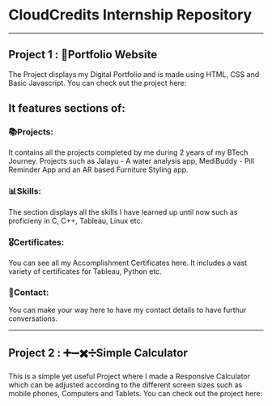 # CloudCredits Internship Repository

---

## Project 1 : 📂Portfolio Website
The Project displays my Digital Portfolio and is made using HTML, CSS and Basic Javascript.
You can check out the project here: 

## It features sections of:
### 📚Projects: 
It contains all the projects completed by me during 2 years of my BTech Journey. Projects such as Jalayu - A water analysis app, MediBuddy - Pill Reminder App and an AR based Furniture Styling app.

### 📊Skills:
The section displays all the skills I have learned up until now such as proficieny in C, C++, Tableau, Linux etc.

### 🎖️Certificates:
You can see all my Accomplishment Certificates here. It includes a vast variety of certificates for Tableau, Python etc.

### 📱Contact:
You can make your way here to have my contact details to have furthur conversations.


---

## Project 2 : ➕➖✖️➗Simple Calculator
This is a simple yet useful Project where I made a Responsive Calculator which can be adjusted according to the different screen sizes such as mobile phones, Computers and Tablets.
You can check out the project here: 
